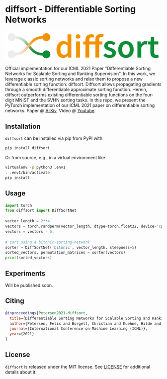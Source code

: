 # diffsort - Differentiable Sorting Networks

![diffsort_logo](diffsort_logo.png)

Official implementation for our ICML 2021 Paper "Differentiable Sorting Networks for Scalable Sorting and Ranking Supervision".
In this work, we leverage classic sorting networks and relax them to propose a new differentiable sorting function: diffsort.
Diffsort allows propagating gradients through a smooth differentiable approximate sorting function.
Herein, diffsort outperforms existing differentiable sorting functions on the four-digit MNIST and the SVHN sorting tasks.
In this repo, we present the PyTorch implementation of our ICML 2021 paper on differentiable sorting networks.
Paper @ [ArXiv](https://arxiv.org/pdf/2105.04019.pdf),
Video @ [Youtube](https://www.youtube.com/watch?v=38dvqdYEs1o).

## Installation

`diffsort` can be installed via pip from PyPI with
```bash
pip install diffsort
```

Or from source, e.g., in a virtual environment like
```bash
virtualenv -p python3 .env1
. .env1/bin/activate
pip install .
```

## Usage

```python
import torch
from diffsort import DiffSortNet

vector_length = 2**4
vectors = torch.randperm(vector_length, dtype=torch.float32, device='cpu', requires_grad=True).view(1, -1)
vectors = vectors - 5.

# sort using a bitonic-sorting-network
sorter = DiffSortNet('bitonic', vector_length, steepness=5)
sorted_vectors, permutation_matrices = sorter(vectors)
print(sorted_vectors)
```

## Experiments

Will be published soon.

## Citing

```bibtex
@inproceedings{Petersen2021-diffsort,
  title={Differentiable Sorting Networks for Scalable Sorting and Ranking Supervision},
  author={Petersen, Felix and Borgelt, Christian and Kuehne, Hilde and Deussen, Oliver},
  journal={International Conference on Machine Learning (ICML)},
  year={2021}
}
```

## License

`diffsort` is released under the MIT license. See [LICENSE](LICENSE) for additional details about it.

